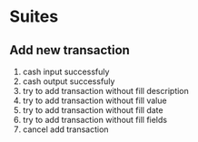 # Suites

## Add new transaction

1. cash input successfuly
2. cash output successfuly
3. try to add transaction without fill description
4. try to add transaction without fill value
5. try to add transaction without fill date
6. try to add transaction without fill fields
7. cancel add transaction
